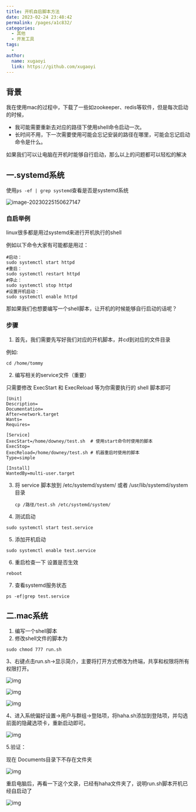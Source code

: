 ```yaml
---
title: 开机自启脚本方法
date: 2023-02-24 23:48:42
permalink: /pages/a1c832/
categories:
  - 其他
  - 开发工具
tags:
  - 
author: 
  name: xugaoyi
  link: https://github.com/xugaoyi
---
```



## 背景

我在使用mac的过程中，下载了一些如zookeeper、redis等软件，但是每次启动的时候，

- 我可能需要重新去对应的路径下使用shell命令启动一次。
- 长时间不用，下一次需要使用可能会忘记安装的路径在哪里，可能会忘记启动命令是什么。



如果我们可以让电脑在开机时能够自行启动，那么以上的问题都可以轻松的解决



## 一.systemd系统

使用`ps -ef | grep systemd`查看是否是systemd系统

![image-20230225150627147](https://2290653824-github-io.oss-cn-hangzhou.aliyuncs.com/undefinedundefinedimage-20230225150627147.png)

### 自启举例

linux很多都是用过systemd来进行开机执行的shell

例如以下命令大家有可能都是用过：

```shell
#启动：
sudo systemctl start httpd
#重启：
sudo systemctl restart httpd
#停止：
sudo systemctl stop httpd
#设置开机启动：
sudo systemctl enable httpd
```

那如果我们也想要编写一个shell脚本，让开机的时候能够自行启动的话呢？

### 步骤

1. 首先，我们需要先写好我们对应的开机脚本，并cd到对应的文件目录

例如: 

```shell
cd /home/tommy
```



2. 编写相关的service文件（重要）

只需要修改 ExecStart 和 ExecReload 等为你需要执行的 shell 脚本即可

```shell
[Unit]
Description=
Documentation=
After=network.target
Wants=
Requires=

[Service]
ExecStart=/home/downey/test.sh  # 使用start命令时使用的脚本
ExecStop=
ExecReload=/home/downey/test.sh # 机器重启时使用的脚本
Type=simple

[Install]
WantedBy=multi-user.target
```

3. 将 service 脚本放到 /etc/systemd/system/ 或者 /usr/lib/systemd/system 目录

   ```
   cp /路径/test.sh /etc/systemd/system/
   ```

4. 测试启动

```shell
sudo systemctl start test.service
```

5. 添加开机启动

```
sudo systemctl enable test.service
```

6. 重启检查一下 设置是否生效

```
reboot
```

7. 查看systemd服务状态

```shell
ps -ef|grep test.service
```



## 二.mac系统



1. 编写一个shell脚本
2. 修改shell文件的脚本为

```shell
sudo chmod 777 run.sh
```

3、右键点击run.sh->显示简介，主要将打开方式修改为终端，共享和权限将所有权限打开。

![img](https://2290653824-github-io.oss-cn-hangzhou.aliyuncs.com/undefined1219668-20190819173352383-509519464.png) 

 

![img](https://2290653824-github-io.oss-cn-hangzhou.aliyuncs.com/undefined1219668-20190819173045366-32093091.png)

 

 ![img](https://2290653824-github-io.oss-cn-hangzhou.aliyuncs.com/undefined1219668-20190819173502114-2052532113.png)

 

4、进入系统偏好设置->用户与群组->登陆项，将haha.sh添加到登陆项，并勾选前面的隐藏选项卡，重新启动即可。

 ![img](https://2290653824-github-io.oss-cn-hangzhou.aliyuncs.com/undefined1219668-20190819173755882-391568179.png)

 

5.验证：

现在 Documents目录下不存在文件夹 

![img](https://2290653824-github-io.oss-cn-hangzhou.aliyuncs.com/undefined1219668-20190819174411982-798561298.png)

 

 重启电脑后，再看一下这个文录，已经有haha文件夹了，说明run.sh脚本开机已经自启动了 

![img](https://2290653824-github-io.oss-cn-hangzhou.aliyuncs.com/undefined1219668-20190819175722925-842993793.png)

 





























